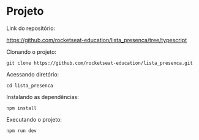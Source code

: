 # Projeto

Link do repositório:

<https://github.com/rocketseat-education/lista_presenca/tree/typescript>

Clonando o projeto:

`git clone https://github.com/rocketseat-education/lista_presenca.git`

Acessando diretório:

`cd lista_presenca`

Instalando as dependências:

`npm install`

Executando o projeto:

`npm run dev`